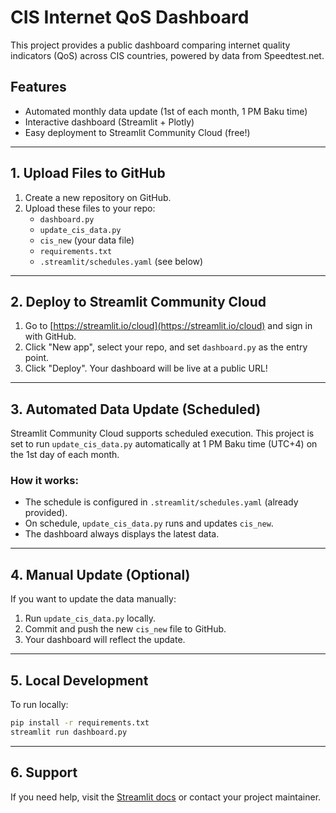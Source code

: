 # CIS Internet QoS Dashboard

This project provides a public dashboard comparing internet quality indicators (QoS) across CIS countries, powered by data from Speedtest.net.

## Features
- Automated monthly data update (1st of each month, 1 PM Baku time)
- Interactive dashboard (Streamlit + Plotly)
- Easy deployment to Streamlit Community Cloud (free!)

---

## 1. Upload Files to GitHub
1. Create a new repository on GitHub.
2. Upload these files to your repo:
   - `dashboard.py`
   - `update_cis_data.py`
   - `cis_new` (your data file)
   - `requirements.txt`
   - `.streamlit/schedules.yaml` (see below)

---

## 2. Deploy to Streamlit Community Cloud
1. Go to [https://streamlit.io/cloud](https://streamlit.io/cloud) and sign in with GitHub.
2. Click "New app", select your repo, and set `dashboard.py` as the entry point.
3. Click "Deploy". Your dashboard will be live at a public URL!

---

## 3. Automated Data Update (Scheduled)
Streamlit Community Cloud supports scheduled execution. This project is set to run `update_cis_data.py` automatically at 1 PM Baku time (UTC+4) on the 1st day of each month.

### How it works:
- The schedule is configured in `.streamlit/schedules.yaml` (already provided).
- On schedule, `update_cis_data.py` runs and updates `cis_new`.
- The dashboard always displays the latest data.

---

## 4. Manual Update (Optional)
If you want to update the data manually:
1. Run `update_cis_data.py` locally.
2. Commit and push the new `cis_new` file to GitHub.
3. Your dashboard will reflect the update.

---

## 5. Local Development
To run locally:
```bash
pip install -r requirements.txt
streamlit run dashboard.py
```

---

## 6. Support
If you need help, visit the [Streamlit docs](https://docs.streamlit.io/) or contact your project maintainer.

